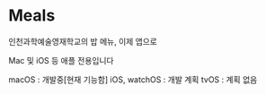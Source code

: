 # Meals
인천과학예술영재학교의 밥 메뉴, 이제 앱으로

Mac 및 iOS 등 애플 전용입니다

macOS : 개발중[현재 기능함]
iOS, watchOS : 개발 계획
tvOS : 계획 없음
